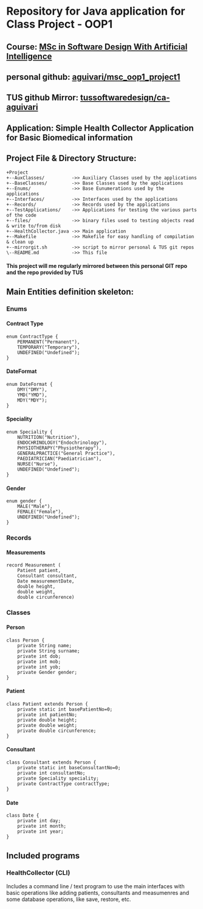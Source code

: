 # Repository for Java application for Class Project - OOP1

## Course: [MSc in Software Design With Artificial Intelligence](https://tus.ie/courses/msc-in-software-design-with-artificial-intelligence/)
## personal github: [aguivari/msc_oop1_project1](https://github.com/aguivari/msc_oop1_project1)
## TUS github Mirror: [tussoftwaredesign/ca-aguivari](https://github.com/tussoftwaredesign/ca-aguivari/)

## Application: Simple Health Collector Application for Basic Biomedical information

## Project File & Directory Structure:
```
+Project
+--AuxClasses/          ->> Auxiliary Classes used by the applications
+--BaseClasses/         ->> Base Classes used by the applications
+--Enums/               ->> Base Eunumerations used by the applications
+--Interfaces/          ->> Interfaces used by the applications
+--Records/             ->> Records used by the applications
+--TestApplications/    ->> Applications for testing the various parts of the code
+--files/               ->> binary files used to testing objects read & write to/from disk
+--HealthCollector.java ->> Main application
+--Makefile             ->> Makefile for easy handling of compilation & clean up
+--mirrorgit.sh         ->> script to mirror personal & TUS git repos
\--README.md            ->> This file
```

#### This project will me regularly mirrored between this personal GIT repo and the repo provided by TUS

## Main Entities definition skeleton:

### Enums

#### Contract Type
````
enum ContractType {
    PERMANENT("Permanent"),
    TEMPORARY("Temporary"),
    UNDEFINED("Undefined");
}
````

#### DateFormat
````
enum DateFormat {
    DMY("DMY"),
    YMD("YMD"),
    MDY("MDY");
}
````

#### Speciality
````
enum Speciality {
    NUTRITION("Nutrition"),
    ENDOCHRINOLOGY("Endochrinology"),
    PHYSIOTHERAPY("Physiotherapy"),
    GENERALPRACTICE("General Practice"),
    PAEDIATRICIAN("Paediatrician"),
    NURSE("Nurse"),
    UNDEFINED("Undefined");
}
````

#### Gender
````
enum gender {
    MALE("Male"),
    FEMALE("Female"),
    UNDEFINED("Undefined");
}
````

### Records

#### Measurements
````
record Measurement (
    Patient patient,
    Consultant consultant,
    Date measurementDate,
    double height,
    double weight,
    double circunference)
````

### Classes

#### Person
```
class Person {
    private String name;
    private String surname;
    private int dob;
    private int mob;
    private int yob;
    private Gender gender;
}
```

#### Patient
```
class Patient extends Person {
    private static int basePatientNo=0;
    private int patientNo;
    private double height;
    private double weight;
    private double circunference;
}
```

#### Consultant
```
class Consultant extends Person {
    private static int baseConsultantNo=0;
    private int consultantNo;
    private Speciality speciality;
    private ContractType contractType;
}
```

#### Date
```
class Date {
    private int day;
    private int month;
    private int year;
}
```

## Included programs

### HealthCollector (CLI)

Includes a command line / text program to use the main interfaces
with basic operations like adding patients, consultants and measumenres
and some database operations, like save, restore, etc.